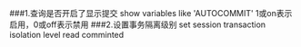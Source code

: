  ###1.查询是否开启了显示提交
    show variables like 'AUTOCOMMIT' 1或on表示启用，0或off表示禁用
 ###2.设置事务隔离级别
       set session transaction isolation level read comminted
###       